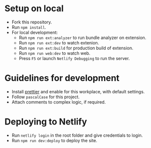 # Setup on local

- Fork this repository.
- Run `npm install`.
- For local development:
  - Run `npm run ext:analyzer` to run bundle analyzer on extension.
  - Run `npm run ext:dev` to watch extenion.
  - Run `npm run ext:build` for production build of extension.
  - Run `npm run web:dev` to watch web.
  - Press `F5` or launch `Netlify Debugging` to run the server.

# Guidelines for development

- Install [prettier]("https://marketplace.visualstudio.com/items?itemName=esbenp.prettier-vscode") and enable for this workplace, with default settings.
- Follow `pascalCase` for this project.
- Attach comments to complex logic, if required.

# Deploying to Netlify

- Run `netlify login` in the root folder and give credentials to login.
- Run `npm run dev:deploy` to deploy the site.
